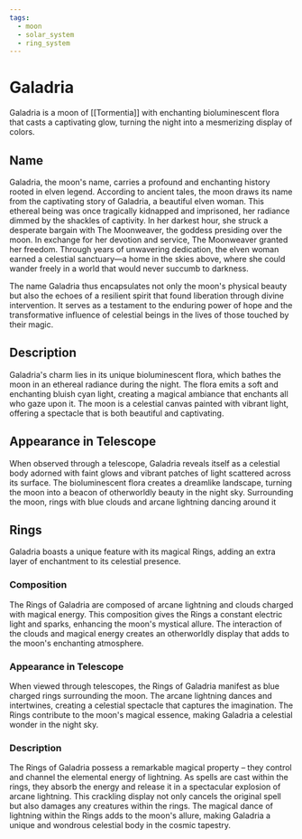 ```yaml
---
tags:
  - moon
  - solar_system
  - ring_system
---
```

# Galadria

Galadria is a moon of [[Tormentia]] with enchanting bioluminescent flora that casts a captivating glow, turning the night into a mesmerizing display of colors.

## Name

Galadria, the moon's name, carries a profound and enchanting history rooted in elven legend. According to ancient tales, the moon draws its name from the captivating story of Galadria, a beautiful elven woman. This ethereal being was once tragically kidnapped and imprisoned, her radiance dimmed by the shackles of captivity. In her darkest hour, she struck a desperate bargain with The Moonweaver, the goddess presiding over the moon. In exchange for her devotion and service, The Moonweaver granted her freedom. Through years of unwavering dedication, the elven woman earned a celestial sanctuary—a home in the skies above, where she could wander freely in a world that would never succumb to darkness.

The name Galadria thus encapsulates not only the moon's physical beauty but also the echoes of a resilient spirit that found liberation through divine intervention. It serves as a testament to the enduring power of hope and the transformative influence of celestial beings in the lives of those touched by their magic.

## Description

Galadria's charm lies in its unique bioluminescent flora, which bathes the moon in an ethereal radiance during the night. The flora emits a soft and enchanting bluish cyan light, creating a magical ambiance that enchants all who gaze upon it. The moon is a celestial canvas painted with vibrant light, offering a spectacle that is both beautiful and captivating.

## Appearance in Telescope

When observed through a telescope, Galadria reveals itself as a celestial body adorned with faint glows and vibrant patches of light scattered across its surface. The bioluminescent flora creates a dreamlike landscape, turning the moon into a beacon of otherworldly beauty in the night sky. Surrounding the moon, rings with blue clouds and arcane lightning dancing around it 

## Rings

Galadria boasts a unique feature with its magical Rings, adding an extra layer of enchantment to its celestial presence.

### Composition

The Rings of Galadria are composed of arcane lightning and clouds charged with magical energy. This composition gives the Rings a constant electric light and sparks, enhancing the moon's mystical allure. The interaction of the clouds and magical energy creates an otherworldly display that adds to the moon's enchanting atmosphere.

### Appearance in Telescope

When viewed through telescopes, the Rings of Galadria manifest as blue charged rings surrounding the moon. The arcane lightning dances and intertwines, creating a celestial spectacle that captures the imagination. The Rings contribute to the moon's magical essence, making Galadria a celestial wonder in the night sky.

### Description

The Rings of Galadria possess a remarkable magical property – they control and channel the elemental energy of lightning. As spells are cast within the rings, they absorb the energy and release it in a spectacular explosion of arcane lightning. This crackling display not only cancels the original spell but also damages any creatures within the rings. The magical dance of lightning within the Rings adds to the moon's allure, making Galadria a unique and wondrous celestial body in the cosmic tapestry.